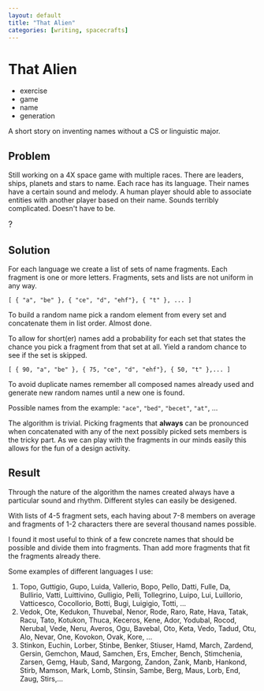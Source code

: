 ```yaml
---
layout: default
title: "That Alien"
categories: [writing, spacecrafts]
---
```


# That Alien

* exercise
* game
* name 
* generation

A short story on inventing names without a CS or linguistic major.


## Problem
Still working on a 4X space game with multiple races. 
There are leaders, ships, planets and stars to name.
Each race has its language. 
Their names have a certain sound and melody.
A human player should able to associate entities with
another player based on their name. 
Sounds terribly complicated. Doesn't have to be.

<big>?</big>


## Solution
For each language we create a list of sets of name fragments.
Each fragment is one or more letters. 
Fragments, sets and lists are not uniform in any way.

```
[ { "a", "be" }, { "ce", "d", "ehf"}, { "t" }, ... ]
```

To build a random name pick a random element from every 
set and concatenate them in list order. Almost done.

To allow for short(er) names add a probability for each
set that states the chance you pick a fragment from
that set at all. Yield a random chance to see if the 
set is skipped.

```
[ { 90, "a", "be" }, { 75, "ce", "d", "ehf"}, { 50, "t" },... ]
```

To avoid duplicate names remember all composed names
already used and generate new random names until a new
one is found.

Possible names from the example: `"ace"`, `"bed"`, `"becet"`, `"at"`, ...

The algorithm is trivial. 
Picking fragments that **always** can be pronounced 
when concatenated with any of the next possibly picked 
sets members is the tricky part.
As we can play with the fragments in our minds easily
this allows for the fun of a design activity.


## Result

Through the nature of the algorithm the names created
always have a particular sound and rhythm.
Different styles can easily be desigened.

With lists of 4-5 fragment sets, each having about 7-8
members on average and fragments of 1-2 characters 
there are several thousand names possible.

I found it most useful to think of a few concrete names
that should be possible and divide them into fragments.
Than add more fragments that fit the fragments
already there.

Some examples of different languages I use:

1. Topo, Guttigio, Gupo, Luida, Vallerio, Bopo, Pello, Datti, Fulle, Da, Bullirio, Vatti, Luittivino, Gulligio, Pelli, Tollegrino, Luipo, Lui, Luillorio, Vatticesco, Cocollorio, Botti, Bugi, Luigigio, Totti, ...
2. Vedok, Ote, Kedukon, Thuvebal, Nenor, Rode, Raro, Rate, Hava, Tatak, Racu, Tato, Kotukon, Thuca, Keceros, Kene, Ador, Yodubal, Rocod, Nerubal, Vede, Neru, Averos, Ogu, Bavebal, Oto, Keta, Vedo, Tadud, Otu, Alo, Nevar, One, Kovokon, Ovak, Kore, ...
3. Stinkon, Euchin, Lorber, Stinbe, Benker, Stiuser, Hamd, March, Zardend, Gersin, Gemchon, Maud, Samchen, Ers, Emcher, Bench, Stimchenia, Zarsen, Gemg, Haub, Sand, Margong, Zandon, Zank, Manb, Hankond, Stirb, Mamson, Mark, Lomb, Stinsin, Sambe, Berg, Maus, Lorb, End, Zaug, Stirs,...

